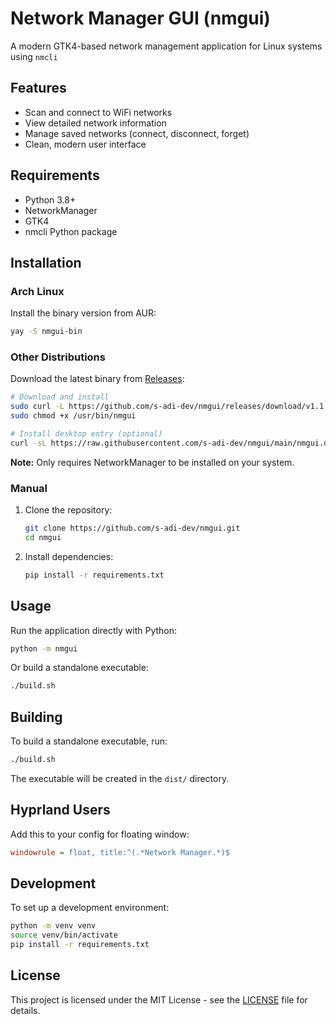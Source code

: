 # Network Manager GUI (nmgui)

A modern GTK4-based network management application for Linux systems using `nmcli`

## Features

- Scan and connect to WiFi networks
- View detailed network information
- Manage saved networks (connect, disconnect, forget)
- Clean, modern user interface

## Requirements

- Python 3.8+
- NetworkManager
- GTK4
- nmcli Python package

## Installation

### Arch Linux

Install the binary version from AUR:
```bash
yay -S nmgui-bin
```

### Other Distributions

Download the latest binary from [Releases](https://github.com/s-adi-dev/nmgui/releases):

```bash
# Download and install
sudo curl -L https://github.com/s-adi-dev/nmgui/releases/download/v1.1.0/nmgui.bin -o /usr/bin/nmgui
sudo chmod +x /usr/bin/nmgui

# Install desktop entry (optional)
curl -sL https://raw.githubusercontent.com/s-adi-dev/nmgui/main/nmgui.desktop | sudo tee /usr/share/applications/nmgui.desktop > /dev/null
```

**Note:** Only requires NetworkManager to be installed on your system.

### Manual
1. Clone the repository:
   ```bash
   git clone https://github.com/s-adi-dev/nmgui.git
   cd nmgui
   ```

2. Install dependencies:
   ```bash
   pip install -r requirements.txt
   ```

## Usage

Run the application directly with Python:
```bash
python -m nmgui
```

Or build a standalone executable:
```bash
./build.sh
```

## Building

To build a standalone executable, run:
```bash
./build.sh
```

The executable will be created in the `dist/` directory.

## Hyprland Users

Add this to your config for floating window:
```ini
windowrule = float, title:^(.*Network Manager.*)$
```

## Development

To set up a development environment:
```bash
python -m venv venv
source venv/bin/activate
pip install -r requirements.txt
```

## License

This project is licensed under the MIT License - see the [LICENSE](LICENSE) file for details.
